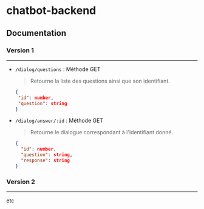 # chatbot-backend 

## Documentation

### Version 1

---

- `/dialog/questions` : Méthode GET

    > Retourne la liste des questions ainsi que son identifiant.
   ```json
   {
    "id": number,
    "question": string
  }
  ```

- `/dialog/answer/:id` : Méthode GET

    > Retourne le dialogue correspondant à l'identifiant donné.
    ```json
    {
      "id": number,
      "question": string,
      "response": string
    }
  ```


### Version 2

--- 

etc